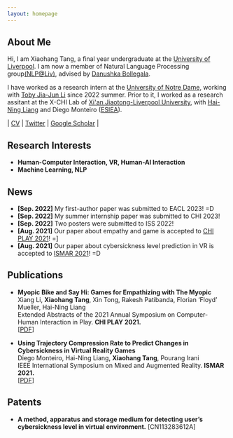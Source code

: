 ```yaml
---
layout: homepage
---
```


## About Me

Hi, I am Xiaohang Tang, a final year undergraduate at the [University of Liverpool](https://www.liverpool.ac.uk/). I am now a member of Natural Language Processing group[(NLP@Liv)](https://livnlp.github.io/), advised by [Danushka Bollegala](http://danushka.net/).

I have worked as a research intern at the [University of Notre Dame](https://www.nd.edu/), working with [Toby Jia-Jun Li](https://toby.li/) since 2022 summer. Prior to it, I worked as a research assitant at the X-CHI Lab of [Xi'an Jiaotong-Liverpool University](https://www.xjtlu.edu.cn/en/), with [Hai-Ning Liang](https://www.xjtlu.edu.cn/en/departments/academic-departments/school-of-advanced-technology/staff/haining-liang) and Diego Monteiro ([ESIEA](https://www.esiea.fr/en/)).

\| <a href="./assets/css/xiaohang_cv.pdf">CV</a> \| [Twitter](https://twitter.com/XiaohangTang) \| [Google Scholar](https://scholar.google.com/citations?hl=en&user=EFXD6KIAAAAJ) \|

## Research Interests

- **Human-Computer Interaction, VR, Human-AI Interaction**
- **Machine Learning, NLP**

## News

- **[Sep. 2022]** My first-author paper was submitted to EACL 2023! =D
- **[Sep. 2022]** My summer internship paper was submitted to CHI 2023!
- **[Sep. 2022]** Two posters were submitted to ISS 2022!
- **[Aug. 2021]** Our paper about empathy and game is accepted to [CHI PLAY 2021](https://chiplay.acm.org/2021/)! =]
- **[Aug. 2021]** Our paper about cybersickness level prediction in VR is accepted to [ISMAR 2021](https://ismar21.org/)! =D

## Publications

- **Myopic Bike and Say Hi: Games for Empathizing with The Myopic**
  <br>
  Xiang Li, **Xiaohang Tang**, Xin Tong, Rakesh Patibanda, Florian ‘Floyd’ Mueller, Hai-Ning Liang
  <br>
  Extended Abstracts of the 2021 Annual Symposium on Computer-Human Interaction in Play. **CHI PLAY 2021.**
  <br>
  [[PDF](https://arxiv.org/pdf/2109.05292.pdf)]

- **Using Trajectory Compression Rate to Predict Changes in Cybersickness in Virtual Reality Games**
  <br>
  Diego Monteiro, Hai-Ning Liang, **Xiaohang Tang**, Pourang Irani
  <br>
  IEEE International Symposium on Mixed and Augmented Reality. **ISMAR 2021.**
  <br>
  [[PDF](https://arxiv.org/pdf/2108.09538.pdf)]

## Patents

- **A method, apparatus and storage medium for detecting user’s cybersickness level in virtual environment.** [CN113283612A]
